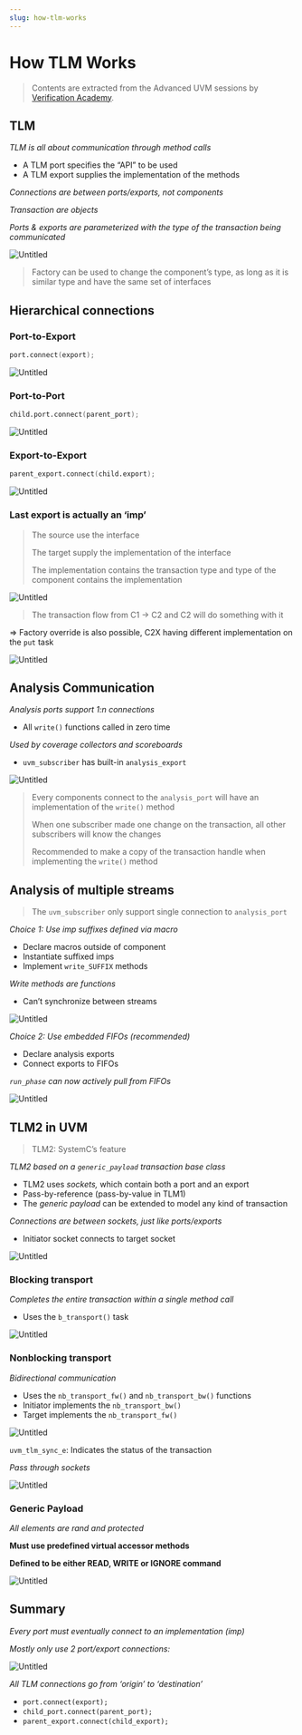 ```yaml
---
slug: how-tlm-works
---
```


# How TLM Works

> Contents are extracted from the Advanced UVM sessions by [Verification Academy](https://verificationacademy.com/).

## TLM

*TLM is all about communication through method calls*

- A TLM port specifies the “API” to be used
- A TLM export supplies the implementation of the methods

*Connections are between ports/exports, not components*

*Transaction are objects*

*Ports & exports are parameterized with the type of the transaction being communicated*

![Untitled](How%20TLM%20Works%2016641e32b174431d9f3407614e02b820/Untitled.png)

> Factory can be used to change the component’s type, as long as it is similar type and have the same set of interfaces
> 

## Hierarchical connections

### Port-to-Export

```verilog
port.connect(export);
```

![Untitled](How%20TLM%20Works%2016641e32b174431d9f3407614e02b820/Untitled%201.png)

### Port-to-Port

```verilog
child.port.connect(parent_port);
```

![Untitled](How%20TLM%20Works%2016641e32b174431d9f3407614e02b820/Untitled%202.png)

### Export-to-Export

```verilog
parent_export.connect(child.export);
```

![Untitled](How%20TLM%20Works%2016641e32b174431d9f3407614e02b820/Untitled%203.png)

### Last export is actually an ‘imp’

> The source use the interface
> 
> 
> The target supply the implementation of the interface
> 
> The implementation contains the transaction type and type of the component contains the implementation
> 

![Untitled](How%20TLM%20Works%2016641e32b174431d9f3407614e02b820/Untitled%204.png)

> The transaction flow from C1 → C2 and C2 will do something with it
> 

⇒ Factory override is also possible, C2X having different implementation on the `put` task

![Untitled](How%20TLM%20Works%2016641e32b174431d9f3407614e02b820/Untitled%205.png)

## Analysis Communication

*Analysis ports support 1:n connections*

- All `write()` functions called in zero time

*Used by coverage collectors and scoreboards*

- `uvm_subscriber` has built-in `analysis_export`

![Untitled](How%20TLM%20Works%2016641e32b174431d9f3407614e02b820/Untitled%206.png)

> Every components connect to the `analysis_port` will have an implementation of the `write()` method
> 
> 
> When one subscriber made one change on the transaction, all other subscribers will know the changes
> 
> Recommended to make a copy of the transaction handle when implementing the `write()` method
> 

## Analysis of multiple streams

> The `uvm_subscriber` only support single connection to `analysis_port`
> 

*Choice 1: Use imp suffixes defined via macro*

- Declare macros outside of component
- Instantiate suffixed imps
- Implement `write_SUFFIX` methods

*Write methods are functions*

- Can’t synchronize between streams

![Untitled](How%20TLM%20Works%2016641e32b174431d9f3407614e02b820/Untitled%207.png)

*Choice 2: Use embedded FIFOs (recommended)*

- Declare analysis exports
- Connect exports to FIFOs

*`run_phase` can now actively pull from FIFOs*

![Untitled](How%20TLM%20Works%2016641e32b174431d9f3407614e02b820/Untitled%208.png)

## TLM2 in UVM

> TLM2: SystemC’s feature
> 

*TLM2 based on a `generic_payload` transaction base class*

- TLM2 uses *sockets,* which contain both a port and an export
- Pass-by-reference (pass-by-value in TLM1)
- The *generic payload* can be extended to model any kind of transaction

*Connections are between sockets, just like ports/exports*

- Initiator socket connects to target socket

![Untitled](How%20TLM%20Works%2016641e32b174431d9f3407614e02b820/Untitled%209.png)

### Blocking transport

*Completes the entire transaction within a single method call*

- Uses the `b_transport()` task

![Untitled](How%20TLM%20Works%2016641e32b174431d9f3407614e02b820/Untitled%2010.png)

### Nonblocking transport

*Bidirectional communication*

- Uses the `nb_transport_fw()` and `nb_transport_bw()` functions
- Initiator implements the `nb_transport_bw()`
- Target implements the `nb_transport_fw()`

![Untitled](How%20TLM%20Works%2016641e32b174431d9f3407614e02b820/Untitled%2011.png)

`uvm_tlm_sync_e`: Indicates the status of the transaction

*Pass through sockets*

![Untitled](How%20TLM%20Works%2016641e32b174431d9f3407614e02b820/Untitled%2012.png)

### Generic Payload

*All elements are rand and protected*

**Must use predefined virtual accessor methods**

**Defined to be either READ, WRITE or IGNORE command**

![Untitled](How%20TLM%20Works%2016641e32b174431d9f3407614e02b820/Untitled%2013.png)

## Summary

*Every port must eventually connect to an implementation (imp)*

*Mostly only use 2 port/export connections:*

![Untitled](How%20TLM%20Works%2016641e32b174431d9f3407614e02b820/Untitled%2014.png)

*All TLM connections go from ‘origin’ to ‘destination’*

- `port.connect(export);`
- `child_port.connect(parent_port);`
- `parent_export.connect(child_export);`
